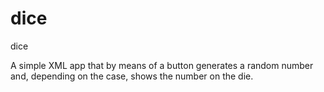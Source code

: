 # dice
dice

A simple XML app that by means of a button generates a random number and, depending on the case, shows the number on the die.

